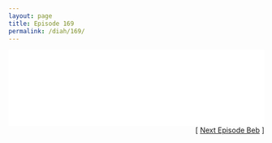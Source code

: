 ```yaml
---
layout: page
title: Episode 169
permalink: /diah/169/
---
```


<iframe allowfullscreen="true" frameborder="0" style="width:100%;" marginheight="0" marginwidth="0" mozallowfullscreen="true" scrolling="NO" src="//gdriveplayer.us/embed2.php?link=hmtlki7kp2K2rbs9DzXbZQ6UQ8%252BOfkciFaXr8Um7HW8wNeXj9kVd8cVQdQzJCQZAS3blPz5RjsZmkXBgxh9OVVsTU2yrH522MD81xIDSPPSnjhlEY6%252BvIvvucArlvTqTMjWlc0hi%252BxmVWJrdj6ZopdWU%252BLbRWjciP57ezmN0Mm7ZCyrDoecmpT6jzyBD%252FMcU2hQii6zwfI9Kj0yICZfU8S&amp;no_adult=yes" webkitallowfullscreen="true"></iframe>

<div align="right">[ <a href="/diah/170/">Next Episode Beb</a> ]</div>

